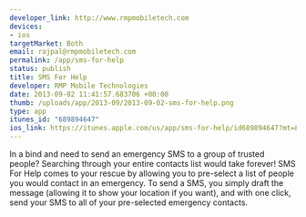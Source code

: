 ```yaml
--- 
developer_link: http://www.rmpmobiletech.com
devices: 
- ios
targetMarket: Both
email: rajpal@rmpmobiletech.com
permalink: /app/sms-for-help
status: publish
title: SMS For Help
developer: RMP Mobile Technologies
date: 2013-09-02 11:41:57.683706 +00:00
thumb: /uploads/app/2013-09/2013-09-02-sms-for-help.png
type: app
itunes_id: "689894647"
ios_link: https://itunes.apple.com/us/app/sms-for-help/id689894647?mt=8
---
```


In a bind and need to send an emergency SMS to a group of trusted people? Searching through your entire contacts list would take forever! SMS For Help comes to your rescue by allowing you to pre-select a list of people you would contact in an emergency. To send a SMS, you simply draft the message (allowing it to show your location if you want), and with one click, send your SMS to all of your pre-selected emergency contacts. 
